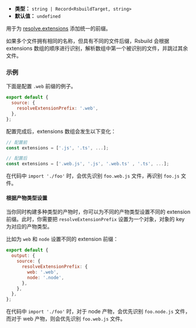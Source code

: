 - **类型：** `string | Record<RsbuildTarget, string>`
- **默认值：** `undefined`

用于为 [resolve.extensions](https://rspack.dev/zh/config/resolve.html#resolveextensions) 添加统一的前缀。

如果多个文件拥有相同的名称，但具有不同的文件后缀，Rsbuild 会根据 extensions 数组的顺序进行识别，解析数组中第一个被识别的文件，并跳过其余文件。

### 示例

下面是配置 `.web` 前缀的例子。

```js
export default {
  source: {
    resolveExtensionPrefix: '.web',
  },
};
```

配置完成后，extensions 数组会发生以下变化：

```js
// 配置前
const extensions = ['.js', '.ts', ...];

// 配置后
const extensions = ['.web.js', '.js', '.web.ts' , '.ts', ...];
```

在代码中 `import './foo'` 时，会优先识别 `foo.web.js` 文件，再识别 `foo.js` 文件。

#### 根据产物类型设置

当你同时构建多种类型的产物时，你可以为不同的产物类型设置不同的 extension 前缀。此时，你需要把 `resolveExtensionPrefix` 设置为一个对象，对象的 key 为对应的产物类型。

比如为 `web` 和 `node` 设置不同的 extension 前缀：

```js
export default {
  output: {
    source: {
      resolveExtensionPrefix: {
        web: '.web',
        node: '.node',
      },
    },
  },
};
```

在代码中 `import './foo'` 时，对于 node 产物，会优先识别 `foo.node.js` 文件，而对于 web 产物，则会优先识别 `foo.web.js` 文件。
